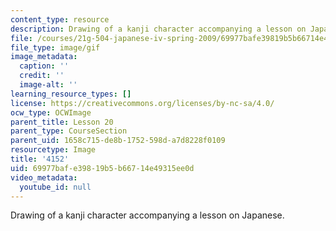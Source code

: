 ```yaml
---
content_type: resource
description: Drawing of a kanji character accompanying a lesson on Japanese.
file: /courses/21g-504-japanese-iv-spring-2009/69977bafe39819b5b66714e49315ee0d_4152.gif
file_type: image/gif
image_metadata:
  caption: ''
  credit: ''
  image-alt: ''
learning_resource_types: []
license: https://creativecommons.org/licenses/by-nc-sa/4.0/
ocw_type: OCWImage
parent_title: Lesson 20
parent_type: CourseSection
parent_uid: 1658c715-de8b-1752-598d-a7d8228f0109
resourcetype: Image
title: '4152'
uid: 69977baf-e398-19b5-b667-14e49315ee0d
video_metadata:
  youtube_id: null
---
```

Drawing of a kanji character accompanying a lesson on Japanese.